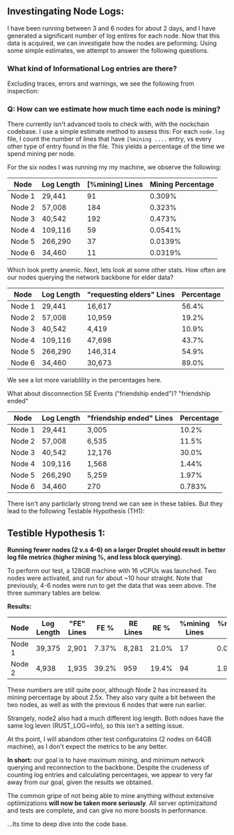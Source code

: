 ## Investingating Node Logs:

I have been running between 3 and 6 nodes for about 2 days, and I have generated a significant number of log entires for each node. Now that this data is acquired, we can investigate how the nodes are peforming. Using some simple estimates, we attempt to answer the following questions.



### What kind of Informational Log entries are there?

Excluding traces, errors and warnings, we see the following from inspection:




### Q: How can we estimate how much time each node is mining?

There currently isn't advanced tools to check with, with the nockchain codebase. I use a simple estimate method to assess this: For each `node.log` file, I count the number of lines that have `[%mining ....` entry, vs every other type of entry found in the file. This yields a percentage of the time we spend mining per node.

For the six nodes I was running my my machine, we observe the following:


| Node   | Log Length | [%mining] Lines | Mining Percentage |
|--------|------------|-----------------|--------------------|
| Node 1 | 29,441     | 91              | 0.309%             |
| Node 2 | 57,008     | 184             | 0.323%             |
| Node 3 | 40,542     | 192             | 0.473%             |
| Node 4 | 109,116    | 59              | 0.0541%            |
| Node 5 | 266,290    | 37              | 0.0139%            |
| Node 6 | 34,460     | 11              | 0.0319%            |


Which look pretty anemic. Next, lets look at some other stats.  How often are our nodes querying the network backbone for elder data?

| Node   | Log Length | "requesting elders" Lines | Percentage |
| ------ | ---------- | ------------------------- | ---------- |
| Node 1 | 29,441     | 16,617                    | 56.4%      |
| Node 2 | 57,008     | 10,959                    | 19.2%      |
| Node 3 | 40,542     | 4,419                     | 10.9%      |
| Node 4 | 109,116    | 47,698                    | 43.7%      |
| Node 5 | 266,290    | 146,314                   | 54.9%      |
| Node 6 | 34,460     | 30,673                    | 89.0%      |


We see a lot more variablility in the percentages here. 

What about disconnection SE Events ("friendship ended")? "friendship ended"

| Node   | Log Length | "friendship ended" Lines | Percentage |
| ------ | ---------- | ------------------------ | ---------- |
| Node 1 | 29,441     | 3,005                    | 10.2%      |
| Node 2 | 57,008     | 6,535                    | 11.5%      |
| Node 3 | 40,542     | 12,176                   | 30.0%      |
| Node 4 | 109,116    | 1,568                    | 1.44%      |
| Node 5 | 266,290    | 5,259                    | 1.97%      |
| Node 6 | 34,460     | 270                      | 0.783%     |

There isn't any particlarly strong trend we can see in these tables. But they lead to the following Testable Hypothesis (TH1): 

## Testible Hypothesis 1:

 **Running fewer nodes (2 v.s 4-6) on a larger Droplet should result in better log file metrics (higher mining %, and less block querying).** 

To perform our test, a 128GB machine with 16 vCPUs was launched. Two nodes were activated, and run for about ~10 hour straight. Note that previously, 4-6 nodes were run to get the data that was seen above. The three summary tables are below.

**Results:**

| Node   | Log Length | "FE" Lines | FE %  | RE Lines | RE %  | %mining Lines | %mining % |
| ------ | ---------- | ---------- | ----- | -------- | ----- | ------------- | --------- |
| Node 1 | 39,375     | 2,901      | 7.37% | 8,281    | 21.0% | 17            | 0.0432%   |
| Node 2 | 4,938      | 1,935      | 39.2% | 959      | 19.4% | 94            | 1.90%     |


These numbers are still quite poor, although Node 2 has increased its mining percentage by about 2.5x. They also vary quite a bit between the two nodes, as well as with the previous 6 nodes that were run earlier.

Strangely, node2 also had a much different log length. Both ndoes have the same log leven (RUST_LOG=info), so this isn't a setting issue.

At ths point, I will abandom other test configuratoins (2 nodes on 64GB machine), as I don't expect the metrics to be any better.


**In short:** our goal is to have maximum mining, and minimum network querying and reconnection to the backbone. Despite the crudeness of counting log entries and calculating percentages, we appear to very far away from our goal, given the results we obtained.

The common gripe of not being able to mine anything without extensive optiimizations **will now be taken more seriously**. All server optimizaitond and tests are complete, and can give no more boosts in performance.

...Its time to deep dive into the code base.
